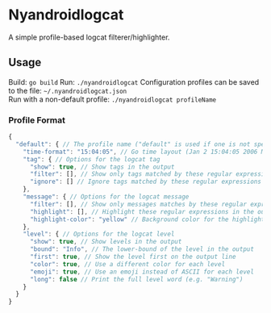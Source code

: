 # Nyandroidlogcat

A simple profile-based logcat filterer/highlighter.

## Usage

Build: `go build`
Run: `./nyandroidlogcat`
Configuration profiles can be saved to the file: `~/.nyandroidlogcat.json` \
Run with a non-default profile: `./nyandroidlogcat profileName`

### Profile Format

```js
{
  "default": { // The profile name ("default" is used if one is not specified)
    "time-format": "15:04:05", // Go time layout (Jan 2 15:04:05 2006 MST)
    "tag": { // Options for the logcat tag
      "show": true, // Show tags in the output
      "filter": [], // Show only tags matched by these regular expressions
      "ignore": [] // Ignore tags matched by these regular expressions
    },
    "message": { // Options for the logcat message
      "filter": [], // Show only messages matches by these regular expressions
      "highlight": [], // Highlight these regular expressions in the output
      "highlight-color": "yellow" // Background color for the highlight
    },
    "level": { // Options for the logcat level
      "show": true, // Show levels in the output
      "bound": "Info", // The lower-bound of the level in the output
      "first": true, // Show the level first on the output line
      "color": true, // Use a different color for each level
      "emoji": true, // Use an emoji instead of ASCII for each level
      "long": false // Print the full level word (e.g. "Warning")
    }
  }
}
```
